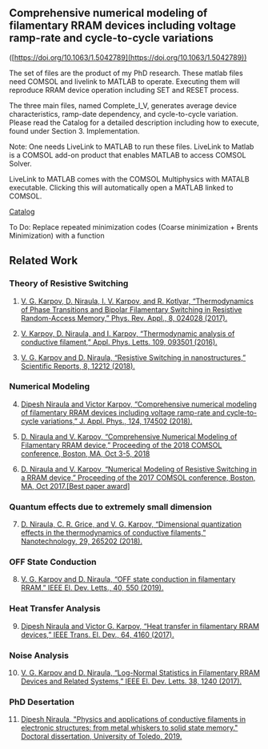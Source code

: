 ## Comprehensive numerical modeling of filamentary RRAM devices including voltage ramp-rate and cycle-to-cycle variations 
([https://doi.org/10.1063/1.5042789](https://doi.org/10.1063/1.5042789))

The set of files are the product of my PhD research. These matlab files need COMSOL and livelink to MATLAB to operate. 
Executing them will reproduce RRAM device operation including SET and RESET process. 

The three main files, named Complete_I_V, generates average device characteristics, ramp-date dependency, and cycle-to-cycle variation. 
Please read the Catalog for a detailed description including how to execute, found under Section 3. Implementation.  

Note: One needs LiveLink to MATLAB to run these files. LiveLink to Matlab is a COMSOL add-on product that enables MATLAB to access COMSOL Solver.

LiveLink to MATLAB comes with the COMSOL Multiphysics with MATALB executable. Clicking this will automatically open a MATLAB linked to COMSOL.

[Catalog](./CATALOG_git.pdf)

To Do: Replace repeated minimization codes (Coarse minimization + Brents Minimization) with a function

## Related Work
### Theory of Resistive Switching
1. [V. G. Karpov, D. Niraula, I. V. Karpov, and R. Kotlyar, “Thermodynamics of Phase Transitions and Bipolar Filamentary Switching in Resistive Random-Access Memory,” Phys. Rev. Appl., 8, 024028 (2017).](https://doi.org/10.1103/PhysRevApplied.8.024028)

2. [V. Karpov, D. Niraula, and I. Karpov, “Thermodynamic analysis of conductive filament,” Appl. Phys. Letts. 109, 093501 (2016).](https://doi.org/10.1063/1.4962136)

3. [V. G. Karpov and D. Niraula, “Resistive Switching in nanostructures,” Scientific Reports, 8, 12212 (2018).](https://doi.org/10.1038/s41598-018-30700-6)
   
### Numerical Modeling
4. [Dipesh Niraula and Victor Karpov, “Comprehensive numerical modeling of filamentary RRAM devices including voltage ramp-rate and cycle-to-cycle variations,” J. Appl. Phys., 124, 174502 (2018).](https://doi.org/10.1063/1.5042789)

5. [D. Niraula and V. Karpov, “Comprehensive Numerical Modeling of Filamentary RRAM device,” Proceeding of the 2018 COMSOL conference, Boston, MA, Oct 3-5, 2018](https://www.comsol.com/paper/download/566882/niraula_paper.pdf)

6. [D. Niraula and V. Karpov, “Numerical Modeling of Resistive Switching in a RRAM device,” Proceeding of the 2017 COMSOL conference, Boston, MA, Oct 2017.[Best paper award]](https://www.comsol.com/paper/download/437382/niraula_paper.pdf) 

### Quantum effects due to extremely small dimension
7. [D. Niraula, C. R. Grice, and V. G. Karpov, “Dimensional quantization effects in the thermodynamics of conductive filaments,” Nanotechnology, 29, 265202 (2018).](https://doi.org/10.1088/1361-6528/aabdcb)

### OFF State Conduction
8. [V. G. Karpov and D. Niraula, “OFF state conduction in filamentary RRAM,” IEEE El. Dev. Letts., 40, 550 (2019).](https://doi.org/10.1109/LED.2019.2899258)

### Heat Transfer Analysis
9. [Dipesh Niraula and Victor G. Karpov, “Heat transfer in filamentary RRAM devices,” IEEE Trans. El. Dev., 64, 4160 (2017).](https://doi.org/10.1109/TED.2017.2741782)

### Noise Analysis
10.	[V. G. Karpov and D. Niraula, “Log-Normal Statistics in Filamentary RRAM Devices and Related Systems,” IEEE El. Dev. Letts. 38, 1240 (2017).](https://doi.org/10.1109/LED.2017.2734961)

### PhD Desertation
11.	[Dipesh Niraula, "Physics and applications of conductive filaments in electronic structures: from metal whiskers to solid state memory." Doctoral dissertation, University of Toledo, 2019.](http://rave.ohiolink.edu/etdc/view?acc_num=toledo1561471348406944)
